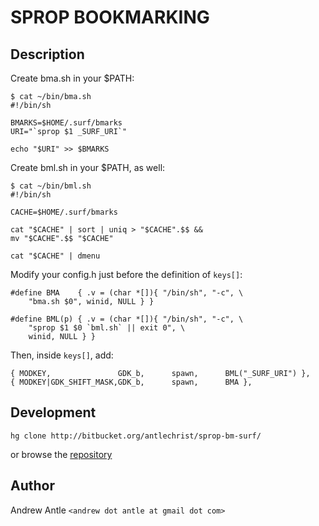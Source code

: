 SPROP BOOKMARKING
=================

Description
-----------
Create bma.sh in your $PATH:

	$ cat ~/bin/bma.sh
	#!/bin/sh
	
	BMARKS=$HOME/.surf/bmarks
	URI="`sprop $1 _SURF_URI`"
	
	echo "$URI" >> $BMARKS

Create bml.sh in your $PATH, as well:

	$ cat ~/bin/bml.sh
	#!/bin/sh
	
	CACHE=$HOME/.surf/bmarks
	
	cat "$CACHE" | sort | uniq > "$CACHE".$$ &&
	mv "$CACHE".$$ "$CACHE"
	
	cat "$CACHE" | dmenu

Modify your config.h just before the definition of `keys[]`:

	#define BMA    { .v = (char *[]){ "/bin/sh", "-c", \
		"bma.sh $0", winid, NULL } }

	#define BML(p) { .v = (char *[]){ "/bin/sh", "-c", \
		"sprop $1 $0 `bml.sh` || exit 0", \
		winid, NULL } }

Then, inside `keys[]`, add:

	{ MODKEY,               GDK_b,      spawn,      BML("_SURF_URI") },
	{ MODKEY|GDK_SHIFT_MASK,GDK_b,      spawn,      BMA },

Development
-----------
	hg clone http://bitbucket.org/antlechrist/sprop-bm-surf/

or browse the [repository](http://bitbucket.org/antlechrist/sprop-bm-surf/)

Author
------
Andrew Antle `<andrew dot antle at gmail dot com>`

